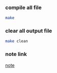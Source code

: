 ### compile all file

```bash
make
```

### clear all output file

```bash
make clean
```

### note link
[note](https://gitee.com/yeuimu/learn-nasm/blob/main/doc/x86Asm_FromRealModeToProtectMode.md)
